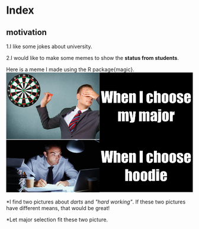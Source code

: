 # Index
## motivation
1.I like some jokes about university.

2.I would like to make some memes to show the **status from students**.


Here is a meme I made using the R package{magic}.
![image](https://raw.githubusercontent.com/dailymomo/stats220/main/my_meme.png)

*I find two pictures about *darts* and *"hard working"*. If these two pictures have different means, that would be great!

*Let major selection fit these two picture.
